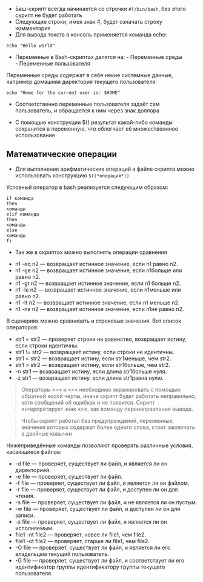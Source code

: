 * Баш-скрипт всегда начинается со строчки ```#!/bin/bash```, без этого скрипт не будет работать   
* Следующие строки, имея знак #, будет означать строку комментария  
* Для вывода текста в консоль применяется команда echo:  


```shell
echo "Hello world"
```


* Переменные в Bash-скриптах делятся на:
                                        - Переменные среды  
                                        - Переменные пользователя  

Переменные среды содержат в себе некие системные данные, например домашняя директория текущего пользователя:

```shell
echo "Home for the current user is: $HOME"
```  

* Соответственно переменные пользователя задаёт сам пользователь, и обращается к ним через знак доллора  

* С помощью конструкции $() результат какой-либо команды сохранится в переменную, что облегчает её множественнное использование  

## Математические операции  

* Для выполнения арифметических операций в файле скрипта можно использовать конструкцию ```$((*операция*))```  

Условный оператор в bash реализуется следующим образом:

```shell
if команда
then
команды
elif команда
then
команды
else
команды
fi
```  

* Так же в скриптах можно выполнять операции сравнения  

- n1 -eq n2 — возвращает истинное значение, если n1 равно n2.
- n1 -ge n2 — возвращает истинное значение, если n1больше или равно n2.
- n1 -gt n2 — возвращает истинное значение, если n1 больше n2.
- n1 -le n2 — возвращает истинное значение, если n1меньше или равно n2.
- n1 -lt n2 — возвращает истинное значение, если n1 меньше n2.
- n1 -ne n2 — возвращает истинное значение, если n1не равно n2.

В сценариях можно сравнивать и строковые значения. Вот список операторов:
- str1 = str2 — проверяет строки на равенство, возвращает истину, если строки идентичны.
- str1 != str2 — возвращает истину, если строки не идентичны.
- str1 < str2 — возвращает истину, если str1меньше, чем str2.
- str1 > str2 — возвращает истину, если str1больше, чем str2.
- -n str1 — возвращает истину, если длина str1больше нуля.
- -z str1 — возвращает истину, если длина str1равна нулю.  

>  Операторы «>» и «<» необходимо экранировать с помощью обратной косой черты, иначе скрипт будет работать неправильно, хотя сообщений об ошибках и не появится. Скрипт интерпретирует знак «>», как команду перенаправления вывода.  

> Чтобы скрипт работал без предупреждений, переменные, значения которых содержат более одного слова, стоит заключать в двойные кавычки  

Нижеприведённые команды позволяют проверять различные условия, касающиеся файлов:
- -d file — проверяет, существует ли файл, и является ли он директорией.
- -e file — проверяет, существует ли файл.
- -f file — проверяет, существует ли файл, и является ли он файлом.
- -r file — проверяет, существует ли файл, и доступен ли он для чтения.
- -s file — проверяет, существует ли файл, и не является ли он пустым.
- -w file — проверяет, существует ли файл, и доступен ли он для записи.
- -x file — проверяет, существует ли файл, и является ли он исполняемым.
- file1 -nt file2 — проверяет, новее ли file1, чем file2.
- file1 -ot file2 — проверяет, старше ли file1, чем file2.
- -O file — проверяет, существует ли файл, и является ли его владельцем текущий пользователь.
- -G file — проверяет, существует ли файл, и соответствует ли его идентификатор группы идентификатору группы текущего пользователя.  

